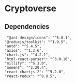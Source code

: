 # Cryptoverse

## Dependencies
     "@ant-design/icons": "^5.0.1",
    "@reduxjs/toolkit": "^1.9.5",
    "antd": "^5.4.5",
    "axios": "^1.3.6",
    "chart.js": "^4.2.1",
    "html-react-parser": "^3.0.16",
    "millify": "^6.1.0",
    "moment": "^2.29.4",
    "react-chartjs-2": "^5.2.0",
    "react-redux": "^8.0.5",
    